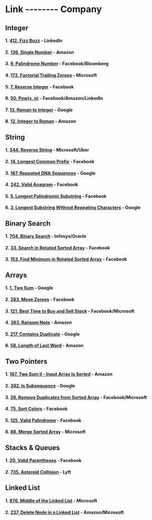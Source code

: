 # Link -------- Company
## Integer
#### 1.  [412. Fizz Buzz](https://leetcode.com/problems/fizz-buzz/) - 	Linkedln
#### 2.  [136. Single Number](https://leetcode.com/problems/single-number/description/) - 	Amazon
#### 3.  [9. Palindrome Number](https://leetcode.com/problems/palindrome-number/description/) - 	Facebook/Bloomberg
#### 4.  [172. Factorial Trailing Zeroes](https://leetcode.com/problems/factorial-trailing-zeroes/description/) - 	Microsoft
#### 5.  [7. Reverse Integer](https://leetcode.com/problems/reverse-integer/description/) - 	Facebook 
#### 6. [50. Pow(x, n)](https://leetcode.com/problems/powx-n/description/) - Facebook/Amazon/Linkedln
#### 7. [13. Roman to Integer](https://leetcode.com/problems/roman-to-integer/description/) - Google
#### 8. [12. Integer to Roman](https://leetcode.com/problems/integer-to-roman/description/) - Amazon

## String 
#### 1. [344. Reverse String](https://leetcode.com/problems/reverse-string/description/) - Microsoft/Uber
#### 2. [14. Longest Common Prefix](https://leetcode.com/problems/longest-common-prefix/) - Facebook
#### 3. [187. Repeated DNA Sequences](https://leetcode.com/problems/repeated-dna-sequences/) - Google
#### 4. [242. Valid Anagram](https://leetcode.com/problems/valid-anagram/description/) - Facebook
#### 5. [5. Longest Palindromic Substring](https://leetcode.com/problems/longest-palindromic-substring/description/) - Facebook
#### 6. [3. Longest Substring Without Repeating Characters](https://leetcode.com/problems/longest-substring-without-repeating-characters/) - Google

## Binary Search 
#### 1. [704. Binary Search](https://leetcode.com/problems/binary-search/description/) - Infosys/Oracle
#### 2. [33. Search in Rotated Sorted Array](https://leetcode.com/problems/search-in-rotated-sorted-array/description/) - Facebook
#### 3. [153. Find Minimum in Rotated Sorted Array](https://leetcode.com/problems/find-minimum-in-rotated-sorted-array/description/) - Facebook

## Arrays
#### 1. [1. Two Sum](https://leetcode.com/problems/two-sum/description/) - Google
#### 2. [283. Move Zeroes](https://leetcode.com/problems/move-zeroes/description/) - Facebook
#### 3. [121. Best Time to Buy and Sell Stock](https://leetcode.com/problems/best-time-to-buy-and-sell-stock/description/) - Facebook/Microsoft
#### 4. [383. Ransom Note](https://leetcode.com/problems/ransom-note/description/) - Amazon
#### 5. [217. Contains Duplicate](https://leetcode.com/problems/contains-duplicate/) - Google
#### 6. [58. Length of Last Word](https://leetcode.com/problems/length-of-last-word/description/) - Amazon

## Two Pointers
#### 1. [167. Two Sum II - Input Array Is Sorted](https://leetcode.com/problems/two-sum-ii-input-array-is-sorted/description/) - Amazon
#### 2. [392. Is Subsequence](https://leetcode.com/problems/is-subsequence/description/) - Google
#### 3. [26. Remove Duplicates from Sorted Array](https://leetcode.com/problems/remove-duplicates-from-sorted-array/description/) - Facebook/Microsoft
#### 4. [75. Sort Colors](https://leetcode.com/problems/sort-colors/description/) - Facebook
#### 5. [125. Valid Palindrome](https://leetcode.com/problems/valid-palindrome/description/) - Facebook
#### 6. [88. Merge Sorted Array](https://leetcode.com/problems/merge-sorted-array/description/) - Microsoft

## Stacks & Queues
#### 1. [20. Valid Parentheses](https://leetcode.com/problems/valid-parentheses/description/) - Facebook
#### 2. [735. Asteroid Collision](https://leetcode.com/problems/asteroid-collision/description/) - Lyft

## Linked List
#### 1. [876. Middle of the Linked List](https://leetcode.com/problems/middle-of-the-linked-list/description/) - Microsoft
#### 2. [237. Delete Node in a Linked List](https://leetcode.com/problems/delete-node-in-a-linked-list/description/) - Amazon/Microsoft



